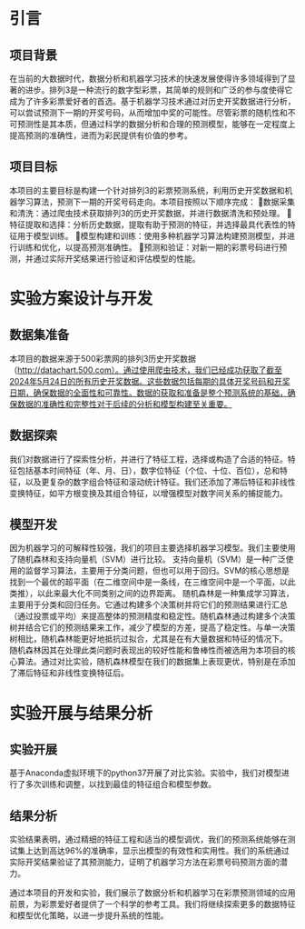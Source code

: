 # 引言
## 项目背景
在当前的大数据时代，数据分析和机器学习技术的快速发展使得许多领域得到了显著的进步。排列3是一种流行的数字型彩票，其简单的规则和广泛的参与度使得它成为了许多彩票爱好者的首选。基于机器学习技术通过对历史开奖数据进行分析，可以尝试预测下一期的开奖号码，从而增加中奖的可能性。尽管彩票的随机性和不可预测性是其本质，但通过科学的数据分析和合理的预测模型，能够在一定程度上提高预测的准确性，进而为彩民提供有价值的参考。
## 项目目标
本项目的主要目标是构建一个针对排列3的彩票预测系统，利用历史开奖数据和机器学习算法，预测下一期的开奖号码走向。本项目按照以下顺序完成：
数据采集和清洗：通过爬虫技术获取排列3的历史开奖数据，并进行数据清洗和预处理。
特征提取和选择：分析历史数据，提取有助于预测的特征，并选择最具代表性的特征用于模型训练。
模型构建和训练：使用多种机器学习算法构建预测模型，并进行训练和优化，以提高预测准确性。
预测和验证：对新一期的彩票号码进行预测，并通过实际开奖结果进行验证和评估模型的性能。

# 实验方案设计与开发
## 数据集准备
本项目的数据来源于500彩票网的排列3历史开奖数据（http://datachart.500.com）。通过使用爬虫技术，我们已经成功获取了截至2024年5月24日的所有历史开奖数据。这些数据包括每期的具体开奖号码和开奖日期，确保数据的全面性和可靠性。数据的获取和准备是整个预测系统的基础，确保数据的准确性和完整性对于后续的分析和模型构建至关重要。
## 数据探索
我们对数据进行了探索性分析，并进行了特征工程，选择或构造了合适的特征。特征包括基本时间特征（年、月、日），数字位特征（个位、十位、百位），总和特征，以及更复杂的数字组合特征和滚动统计特征。我们还添加了滞后特征和非线性变换特征，如平方根变换及其组合特征，以增强模型对数字间关系的捕捉能力。
## 模型开发
因为机器学习的可解释性较强，我们的项目主要选择机器学习模型。我们主要使用了随机森林和支持向量机（SVM）进行比较。
支持向量机（SVM）是一种广泛使用的监督学习算法，主要用于分类问题，但也可以用于回归。SVM的核心思想是找到一个最优的超平面（在二维空间中是一条线，在三维空间中是一个平面，以此类推），以此来最大化不同类别之间的边界距离。
随机森林是一种集成学习算法，主要用于分类和回归任务。它通过构建多个决策树并将它们的预测结果进行汇总（通过投票或平均）来提高整体的预测精度和稳定性。随机森林通过构建多个决策树并结合它们的预测结果来工作，减少了模型的方差，提高了稳定性。与单一决策树相比，随机森林能更好地抵抗过拟合，尤其是在有大量数据和特征的情况下。
随机森林因其在处理此类问题时表现出的较好性能和鲁棒性而被选用为本项目的核心算法。通过对比实验，随机森林模型在我们的数据集上表现更优，特别是在添加了滞后特征和非线性变换特征后。

# 实验开展与结果分析
## 实验开展
基于Anaconda虚拟环境下的python37开展了对比实验。实验中，我们对模型进行了多次训练和调整，以找到最佳的特征组合和模型参数。
## 结果分析
实验结果表明，通过精细的特征工程和适当的模型调优，我们的预测系统能够在测试集上达到高达96%的准确率，显示出模型的有效性和实用性。我们的系统通过实际开奖结果验证了其预测能力，证明了机器学习方法在彩票号码预测方面的潜力。

通过本项目的开发和实验，我们展示了数据分析和机器学习在彩票预测领域的应用前景，为彩票爱好者提供了一个科学的参考工具。我们将继续探索更多的数据特征和模型优化策略，以进一步提升系统的性能。
